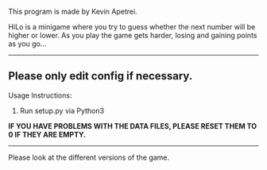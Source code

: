 This program is made by Kevin Apetrei. 

HiLo is a minigame where you try to guess
whether the next number will be higher or lower. As
you play the game gets harder, losing and gaining
points as you go...

----------------------------------------------------------
Please only edit config if necessary.
----------------------------------------------------------
Usage Instructions:

1. Run setup.py via Python3

**IF YOU HAVE PROBLEMS WITH THE DATA FILES, PLEASE RESET THEM TO 0 IF THEY ARE EMPTY.**

----------------------------------------------------------
Please look at the different versions of the game.


